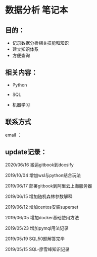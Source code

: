 # 数据分析 笔记本

## 目的：

* 记录数据分析相关技能和知识
* 建立知识体系
* 方便查询

## 相关内容：

* Python

* SQL

* 机器学习

## 联系方式

email ： 

## update记录：
2020/06/16 搬运gitbook到docsify

2019/10/04 增加wsl与python结合玩法

2019/06/17 部署gitbook到阿里云上海服务器

2019/06/15 增加随机森林参数解释

2019/06/12 增加centos安装superset

2019/06/05 增加docker基础使用方法

2019/05/23  增加pymql用法记录

2019/05/19  SQL50题解答完毕

2019/05/15  SQL-廖雪峰知识记录

